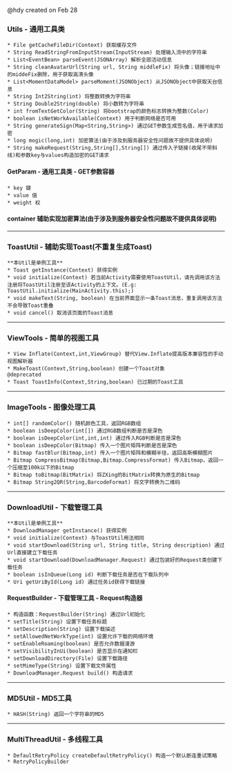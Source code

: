 @hdy created on Feb 28
### Utils - 通用工具类
	* File getCacheFileDir(Context) 获取缓存文件
	* String ReadStringFromInputStream(InputStream) 处理输入流中的字符串
	* List<EventBean> parseEvent(JSONArray) 解析全部活动信息
	* String cleanAvatarUrl(String url, String middleFix) 将头像；链接地址中的middeFix删除，用于获取高清头像
	* List<MomentDataModel> parseMoment(JSONObject) 从JSONObject中获取天台信息
	* String Int2String(int) 将整数转换为字符串
	* String Double2String(double) 将小数转为字符串
	* int fromTextGetColor(String) 将bootstrap的颜色标志转换为整数(Color)
	* boolean isNetWorkAvailable(Context) 用于判断网络是否可用
	* String generateSign(Map<String,String>) 通过GET参数生成签名值，用于请求加密
	* long mogic(long,int) 加密算法(由于涉及到服务器安全性问题故不提供具体说明)
	* String makeRequest(String,String[],String[]) 通过传入子链接(收尾不带斜线)和参数key与values构造加密的GET请求

#### GetParam - 通用工具类 - GET参数容器
	* key 键
	* value 值
	* weight 权

#### container 辅助实现加密算法(由于涉及到服务器安全性问题故不提供具体说明)

---

### ToastUtil - 辅助实现Toast(不重复生成Toast)
	**本Util是单例工具**
	* Toast getInstance(Context) 获得实例
	* void initialize(Context) 若当前Activity需要使用ToastUtil，请先调用该方法注册将ToastUtil注册至该Activity的上下文。(E.g: ToastUtil.initialize(MainActivity.this);)
	* void makeText(String, boolean) 在当前界面显示一条Toast消息，重复调用该方法不会导致Toast重叠
	* void cancel() 取消该页面的Toast消息

---

### ViewTools - 简单的视图工具
	* View Inflate(Context,int,ViewGroup) 替代View.Inflate提高版本兼容性的手动视图解析器
	* MakeToast(Context,String,boolean) 创建一个Toast对象
	@deprecated
	* Toast ToastInfo(Context,String,boolean) 已过期的Toast工具

---

### ImageTools - 图像处理工具

	* int[] randomColor() 随机颜色工具，返回RGB数组
	* boolean isDeepColor(int[]) 通过RGB数组判断是否是深色
	* boolean isDeepColor(int,int,int) 通过传入RGB判断是否是深色
	* boolean isDeepColor(Bitmap) 传入一个图片矩阵判断是否是深色
	* Bitmap fastBlur(Bitmap,int) 传入一个图片矩阵和模糊半径，返回高斯模糊图片
	* Bitmap CompressBitmap(Bitmap,Bitmap.CompressFormat) 传入Bitmap，返回一个压缩至100k以下的Bitmap
	* Bitmap toBitmap(BitMatrix) 将ZXing的BitMatrix转换为原生的Bitmap
	* Bitmap String2QR(String,BarcodeFormat) 将文字转换为二维码

---

### DownloadUtil - 下载管理工具
	**本Util是单例工具**
	* DownloadManager getInstance() 获得实例
	* void initialize(Context) 与ToastUtil用法相同
	* void startDownload(String url, String title, String description) 通过Url直接建立下载任务
	* void startDownload(DownloadManager.Request) 通过包装好的Request类创建下载任务
	* boolean isInQueue(Long id) 判断下载任务是否在下载队列中
	* Uri getUriById(Long id) 通过任务id获得下载链接

#### RequestBuilder - 下载管理工具 - Request构造器
	* 构造函数：RequestBuilder(String) 通过Url初始化
	* setTitle(String) 设置下载任务标题
	* setDescription(String) 设置下载描述
	* setAllowedNetWorkType(int) 设置允许下载的网络环境
	* setEnableRoaming(boolean) 是否允许数据漫游
	* setVisibilityInUi(boolean) 是否显示在通知栏
	* setDownloadDirectory(File) 设置下载路径
	* setMimeType(String) 设置下载文件属性
	* DownloadManager.Request build() 构造请求

---

### MD5Util - MD5工具
	* HASH(String) 返回一个字符串的MD5

---

### MultiThreadUtil - 多线程工具
	* DefaultRetryPolicy createDefaultRetryPolicy() 构造一个默认断连重试策略
	* RetryPolicyBuilder